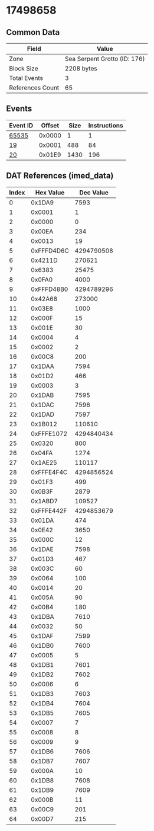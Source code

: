 # 17498658

## Common Data

| Field            | Value                        |
|------------------|------------------------------|
| Zone             | Sea Serpent Grotto (ID: 176) |
| Block Size       | 2208 bytes                   |
| Total Events     | 3                            |
| References Count | 65                           |

## Events

| Event ID            | Offset   |   Size |   Instructions |
|---------------------|----------|--------|----------------|
| [65535](./65535.md) | 0x0000   |      1 |              1 |
| [19](./19.md)       | 0x0001   |    488 |             84 |
| [20](./20.md)       | 0x01E9   |   1430 |            196 |

## DAT References (imed_data)

|   Index | Hex Value   |   Dec Value |
|---------|-------------|-------------|
|       0 | 0x1DA9      |        7593 |
|       1 | 0x0001      |           1 |
|       2 | 0x0000      |           0 |
|       3 | 0x00EA      |         234 |
|       4 | 0x0013      |          19 |
|       5 | 0xFFFD4D6C  |  4294790508 |
|       6 | 0x4211D     |      270621 |
|       7 | 0x6383      |       25475 |
|       8 | 0x0FA0      |        4000 |
|       9 | 0xFFFD48B0  |  4294789296 |
|      10 | 0x42A68     |      273000 |
|      11 | 0x03E8      |        1000 |
|      12 | 0x000F      |          15 |
|      13 | 0x001E      |          30 |
|      14 | 0x0004      |           4 |
|      15 | 0x0002      |           2 |
|      16 | 0x00C8      |         200 |
|      17 | 0x1DAA      |        7594 |
|      18 | 0x01D2      |         466 |
|      19 | 0x0003      |           3 |
|      20 | 0x1DAB      |        7595 |
|      21 | 0x1DAC      |        7596 |
|      22 | 0x1DAD      |        7597 |
|      23 | 0x1B012     |      110610 |
|      24 | 0xFFFE1072  |  4294840434 |
|      25 | 0x0320      |         800 |
|      26 | 0x04FA      |        1274 |
|      27 | 0x1AE25     |      110117 |
|      28 | 0xFFFE4F4C  |  4294856524 |
|      29 | 0x01F3      |         499 |
|      30 | 0x0B3F      |        2879 |
|      31 | 0x1ABD7     |      109527 |
|      32 | 0xFFFE442F  |  4294853679 |
|      33 | 0x01DA      |         474 |
|      34 | 0x0E42      |        3650 |
|      35 | 0x000C      |          12 |
|      36 | 0x1DAE      |        7598 |
|      37 | 0x01D3      |         467 |
|      38 | 0x003C      |          60 |
|      39 | 0x0064      |         100 |
|      40 | 0x0014      |          20 |
|      41 | 0x005A      |          90 |
|      42 | 0x00B4      |         180 |
|      43 | 0x1DBA      |        7610 |
|      44 | 0x0032      |          50 |
|      45 | 0x1DAF      |        7599 |
|      46 | 0x1DB0      |        7600 |
|      47 | 0x0005      |           5 |
|      48 | 0x1DB1      |        7601 |
|      49 | 0x1DB2      |        7602 |
|      50 | 0x0006      |           6 |
|      51 | 0x1DB3      |        7603 |
|      52 | 0x1DB4      |        7604 |
|      53 | 0x1DB5      |        7605 |
|      54 | 0x0007      |           7 |
|      55 | 0x0008      |           8 |
|      56 | 0x0009      |           9 |
|      57 | 0x1DB6      |        7606 |
|      58 | 0x1DB7      |        7607 |
|      59 | 0x000A      |          10 |
|      60 | 0x1DB8      |        7608 |
|      61 | 0x1DB9      |        7609 |
|      62 | 0x000B      |          11 |
|      63 | 0x00C9      |         201 |
|      64 | 0x00D7      |         215 |
